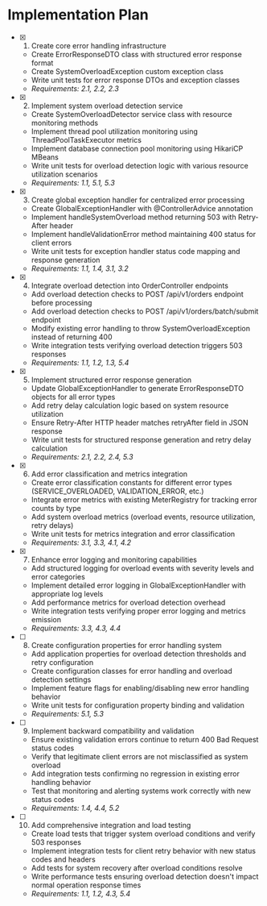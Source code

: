 # Implementation Plan

- [x] 1. Create core error handling infrastructure
  - Create ErrorResponseDTO class with structured error response format
  - Create SystemOverloadException custom exception class
  - Write unit tests for error response DTOs and exception classes
  - _Requirements: 2.1, 2.2, 2.3_

- [x] 2. Implement system overload detection service
  - Create SystemOverloadDetector service class with resource monitoring methods
  - Implement thread pool utilization monitoring using ThreadPoolTaskExecutor metrics
  - Implement database connection pool monitoring using HikariCP MBeans
  - Write unit tests for overload detection logic with various resource utilization scenarios
  - _Requirements: 1.1, 5.1, 5.3_

- [x] 3. Create global exception handler for centralized error processing
  - Create GlobalExceptionHandler with @ControllerAdvice annotation
  - Implement handleSystemOverload method returning 503 with Retry-After header
  - Implement handleValidationError method maintaining 400 status for client errors
  - Write unit tests for exception handler status code mapping and response generation
  - _Requirements: 1.1, 1.4, 3.1, 3.2_

- [x] 4. Integrate overload detection into OrderController endpoints
  - Add overload detection checks to POST /api/v1/orders endpoint before processing
  - Add overload detection checks to POST /api/v1/orders/batch/submit endpoint
  - Modify existing error handling to throw SystemOverloadException instead of returning 400
  - Write integration tests verifying overload detection triggers 503 responses
  - _Requirements: 1.1, 1.2, 1.3, 5.4_

- [x] 5. Implement structured error response generation
  - Update GlobalExceptionHandler to generate ErrorResponseDTO objects for all error types
  - Add retry delay calculation logic based on system resource utilization
  - Ensure Retry-After HTTP header matches retryAfter field in JSON response
  - Write unit tests for structured response generation and retry delay calculation
  - _Requirements: 2.1, 2.2, 2.4, 5.3_

- [x] 6. Add error classification and metrics integration
  - Create error classification constants for different error types (SERVICE_OVERLOADED, VALIDATION_ERROR, etc.)
  - Integrate error metrics with existing MeterRegistry for tracking error counts by type
  - Add system overload metrics (overload events, resource utilization, retry delays)
  - Write unit tests for metrics integration and error classification
  - _Requirements: 3.1, 3.3, 4.1, 4.2_

- [x] 7. Enhance error logging and monitoring capabilities
  - Add structured logging for overload events with severity levels and error categories
  - Implement detailed error logging in GlobalExceptionHandler with appropriate log levels
  - Add performance metrics for overload detection overhead
  - Write integration tests verifying proper error logging and metrics emission
  - _Requirements: 3.3, 4.3, 4.4_

- [ ] 8. Create configuration properties for error handling system
  - Add application properties for overload detection thresholds and retry configuration
  - Create configuration classes for error handling and overload detection settings
  - Implement feature flags for enabling/disabling new error handling behavior
  - Write unit tests for configuration property binding and validation
  - _Requirements: 5.1, 5.3_

- [ ] 9. Implement backward compatibility and validation
  - Ensure existing validation errors continue to return 400 Bad Request status codes
  - Verify that legitimate client errors are not misclassified as system overload
  - Add integration tests confirming no regression in existing error handling behavior
  - Test that monitoring and alerting systems work correctly with new status codes
  - _Requirements: 1.4, 4.4, 5.2_

- [ ] 10. Add comprehensive integration and load testing
  - Create load tests that trigger system overload conditions and verify 503 responses
  - Implement integration tests for client retry behavior with new status codes and headers
  - Add tests for system recovery after overload conditions resolve
  - Write performance tests ensuring overload detection doesn't impact normal operation response times
  - _Requirements: 1.1, 1.2, 4.3, 5.4_